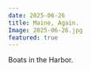 ```yaml
---
date: 2025-06-26
title: Maine, Again.
Image: 2025-06-26.jpg
featured: true
---
```


Boats in the Harbor.